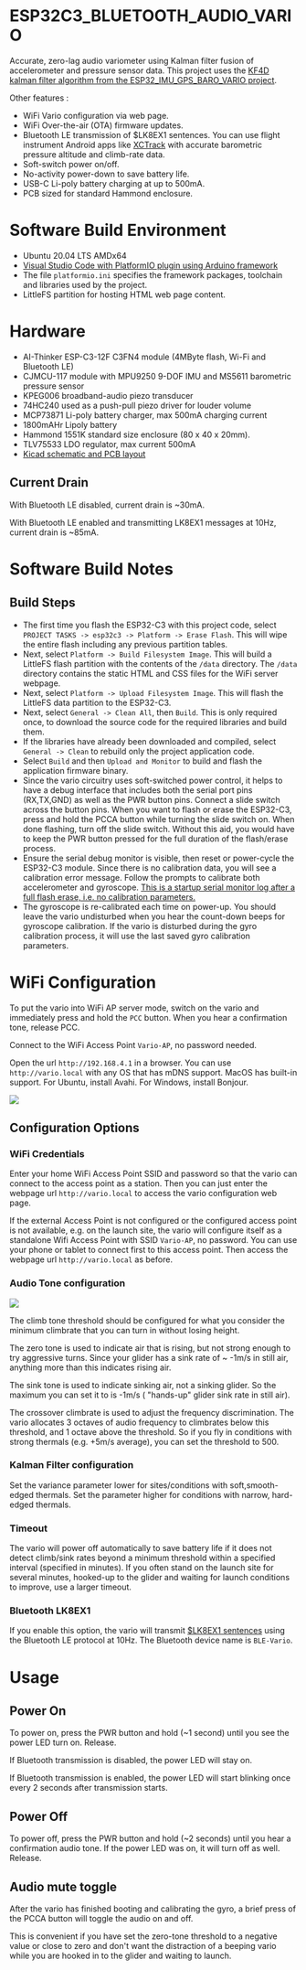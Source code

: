 # ESP32C3_BLUETOOTH_AUDIO_VARIO
 Accurate, zero-lag audio variometer using Kalman filter fusion of accelerometer and pressure sensor data. 
 This project uses the [KF4D kalman filter algorithm from the ESP32_IMU_GPS_BARO_VARIO project](https://github.com/har-in-air/ESP32_IMU_BARO_GPS_VARIO/blob/master/offline/kf/compare_kf2_kf3_kf4.ipynb).

 Other features :
* WiFi Vario configuration via web page.
* WiFi Over-the-air (OTA) firmware updates. 
* Bluetooth LE transmission of $LK8EX1 sentences. You can use flight instrument Android apps like [XCTrack](https://xctrack.org/) with 
accurate barometric pressure altitude and climb-rate data.
* Soft-switch power on/off.
* No-activity power-down to save battery life.
* USB-C Li-poly battery charging at up to 500mA.
* PCB sized for standard Hammond enclosure.

# Software Build Environment 
* Ubuntu 20.04 LTS AMDx64
* [Visual Studio Code with PlatformIO plugin using Arduino framework](https://randomnerdtutorials.com/vs-code-platformio-ide-esp32-esp8266-arduino/) 
* The file `platformio.ini` specifies the framework packages, toolchain and libraries used by the project. 
* LittleFS partition for hosting HTML web page content.

# Hardware

* AI-Thinker ESP-C3-12F C3FN4 module (4MByte flash, Wi-Fi and Bluetooth LE)
* CJMCU-117 module with MPU9250 9-DOF IMU and MS5611 barometric pressure sensor
* KPEG006 broadband-audio piezo transducer
* 74HC240 used as a push-pull piezo driver for louder volume 
* MCP73871 Li-poly battery charger, max 500mA charging current
* 1800mAHr Lipoly battery
* Hammond 1551K standard size enclosure (80 x 40 x 20mm). 
* TLV75533 LDO regulator, max current 500mA
* [Kicad schematic and PCB layout](https://github.com/har-in-air/VhARIO-ESPC3)

## Current Drain

With Bluetooth LE disabled, current drain is ~30mA.

With Bluetooth LE enabled and transmitting LK8EX1 messages at 10Hz, current drain is ~85mA.

# Software Build Notes

## Build Steps
* The first time you flash the ESP32-C3 with this project code, select `PROJECT TASKS -> esp32c3 -> Platform -> Erase Flash`. This will wipe the entire flash including any previous partition tables. 
* Next, select `Platform -> Build Filesystem Image`. This will build a LittleFS flash partition with the contents of the `/data` directory. The `/data` directory contains the static HTML and CSS files for the WiFi server webpage.
* Next, select `Platform -> Upload Filesystem Image`. This will flash the LittleFS data partition to the ESP32-C3.
* Next, select `General -> Clean All`, then `Build`. This is only required once, to download the source code for the required libraries and build them. 
* If the libraries have already been downloaded and compiled, select `General -> Clean` to rebuild only the project application code.
* Select `Build` and then `Upload and Monitor` to build and flash the application firmware binary.
* Since the vario circuitry uses soft-switched power control, it helps to have a debug interface that includes both the serial port pins (RX,TX,GND) as well as the PWR button pins. Connect a slide switch across the button pins. When you want to flash or erase the ESP32-C3, press and hold the PCCA button while turning the slide switch on. When done flashing, turn off the slide switch. Without this aid, you would have to keep the PWR button pressed for the full duration of the flash/erase process.
* Ensure the serial debug monitor is visible, then reset or power-cycle the ESP32-C3 module. Since there is no calibration data, you will see a calibration error message. Follow the prompts to calibrate both accelerometer and gyroscope.
[This is a startup serial monitor log after a full flash erase, i.e. no calibration parameters.](docs/first_boot_log.txt) 
* The gyroscope is re-calibrated each time on power-up. You should leave the vario undisturbed when you hear the count-down beeps for gyroscope calibration. If the vario is disturbed during the gyro calibration process, it will use the last saved gyro calibration parameters.


# WiFi Configuration

To put the vario into WiFi AP server mode, switch on the vario and immediately press and hold the `PCC` button. When you hear a confirmation tone, release PCC. 

Connect to the WiFi Access Point `Vario-AP`, no password needed. 

Open the url `http://192.168.4.1` in a browser.
You can use `http://vario.local` with any OS that has mDNS support. MacOS has built-in support. For Ubuntu, install Avahi. For Windows, install Bonjour.

<img src="docs/wifi_config_webpage.png">

## Configuration Options

### WiFi Credentials
Enter your home WiFi Access Point SSID and password so that the vario can connect to the access point as a station. Then you can just enter the webpage url `http://vario.local` to access the vario configuration web page.

If the external Access Point is not configured or the configured access point is not available, e.g. on the launch site, the vario will configure itself as a standalone Wifi Access Point with SSID `Vario-AP`, no password. You can use your phone or tablet to connect first to this access point. Then access the webpage url `http://vario.local` as before.

### Audio Tone configuration

<img src="docs/climbsink_audio_response_graph.png">

The climb tone threshold should be configured for what you consider the minimum climbrate that you can turn in without losing height.

The zero tone is used to indicate air that is rising, but not strong enough to try aggressive turns. Since your glider has a sink rate of ~ -1m/s in still air, anything more than this indicates rising air. 

The sink tone is used to indicate sinking air, not a sinking glider. So the maximum you can set it to is -1m/s ( "hands-up" glider sink rate in still air).

The crossover climbrate is used to adjust the frequency discrimination. The vario allocates 3 octaves of audio frequency to climbrates below this threshold, and 1 octave
above the threshold. So if you fly in conditions with strong thermals (e.g. +5m/s average), you can set the threshold to 500.

### Kalman Filter configuration
Set the variance parameter lower for sites/conditions with soft,smooth-edged thermals. Set the parameter higher for conditions with narrow, hard-edged thermals.

### Timeout
The vario will power off automatically to save battery life if it does not detect climb/sink rates beyond a minimum threshold within a specified interval (specified in minutes). If you often stand on the launch site for several minutes, hooked-up to the glider and waiting for launch conditions to improve, use a larger timeout.

### Bluetooth LK8EX1
If you enable this option, the vario will transmit [$LK8EX1 sentences](https://github.com/LK8000/LK8000/blob/master/Docs/LK8EX1.txt) using the Bluetooth LE protocol at 10Hz. The Bluetooth device name is `BLE-Vario`.

# Usage

## Power On 
To power on, press the PWR button and hold (~1 second) until you see the power LED turn on. Release.

If Bluetooth transmission is disabled, the power LED will stay on.

If Bluetooth transmission is enabled, the power LED will start blinking once every 2 seconds after transmission starts.

## Power Off
To power off, press the PWR button and hold (~2 seconds) until you hear a confirmation audio tone. If the power LED was on, it will turn off as well. Release.

## Audio mute toggle
After the vario has finished booting and calibrating the gyro, a brief press of the PCCA button  will toggle the audio on and off.

This is convenient if you have set the zero-tone threshold to a negative value or close to zero and don't want the distraction of a beeping vario while you are hooked in to the glider and waiting to launch.



